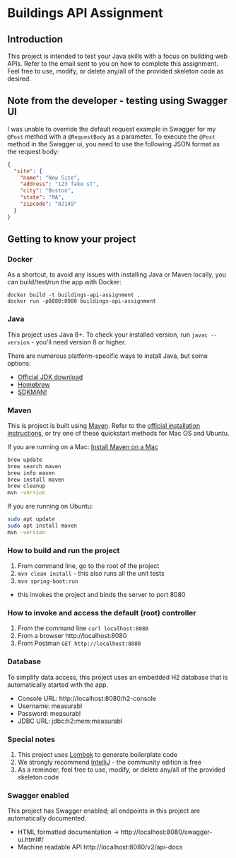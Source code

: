 # Buildings API Assignment

## Introduction

This project is intended to test your Java skills with a focus on building web APIs. Refer to the email sent to you on
how to complete this assignment. Feel free to use, modify, or delete any/all of the provided skeleton code as desired.

## Note from the developer - testing using Swagger UI

I was unable to override the default request example in Swagger for my ```@Post``` method with a ```@RequestBody``` as a parameter.  To execute the ```@Post```
method in the Swagger ui, you need to use the following JSON format as the request body:

```json
{
  "site": {
    "name": "New Site",
    "address": "123 fake st",
    "city": "Boston",
    "state": "MA",
    "zipcode": "02149"
  }
}
```

## Getting to know your project

### Docker

As a shortcut, to avoid any issues with installing Java or Maven locally, you can build/test/run the app with Docker:

    docker build -t buildings-api-assignment .
    docker run -p8080:8080 buildings-api-assignment

### Java

This project uses Java 8+. To check your installed version, run `javac --version` - you'll need version 8 or higher.

There are numerous platform-specific ways to install Java, but some options:

* [Official JDK download](https://www.oracle.com/java/technologies/javase-downloads.html)
* [Homebrew](https://devqa.io/brew-install-java/)
* [SDKMAN!](https://sdkman.io/)

### Maven

This is project is built using [Maven](https://maven.apache.org/index.html). Refer to
the [official installation instructions](https://maven.apache.org/install.html), or try one of these quickstart methods
for Mac OS and Ubuntu.

If you are running on a
Mac: [Install Maven on a Mac](https://www.code2bits.com/how-to-install-maven-on-macos-using-homebrew/)

```bash
brew update
brew search maven
brew info maven
brew install maven
brew cleanup
mvn -version
```

If you are running on Ubuntu:

```bash
sudo apt update
sudo apt install maven
mvn -version
```

### How to build and run the project

1. From command line, go to the root of the project
2. `mvn clean install` - this also runs all the unit tests
3. `mvn spring-boot:run`

- this invokes the project and binds the server to port 8080

### How to invoke and access the default (root) controller

1. From the command line `curl localhost:8080`
2. From a browser http://localhost:8080
3. From Postman `GET http://localhost:8080`

### Database

To simplify data access, this project uses an embedded H2 database that is automatically started with the app.

* Console URL: http://localhost:8080/h2-console
* Username: measurabl
* Password: measurabl
* JDBC URL: jdbc:h2:mem:measurabl

### Special notes

1. This project uses [Lombok](https://projectlombok.org) to generate boilerplate code
2. We strongly recommend [IntelliJ](https://www.jetbrains.com/idea/download/) - the community edition is free
3. As a reminder, feel free to use, modify, or delete any/all of the provided skeleton code

### Swagger enabled

This project has Swagger enabled; all endpoints in this project are automatically documented.

* HTML formatted documentation -> http://localhost:8080/swagger-ui.html#/
* Machine readable API http://localhost:8080/v2/api-docs 
